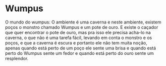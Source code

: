 # Wumpus

O mundo do wumpus:
O ambiente é uma caverna e neste ambiente, existem poços o monstro chamado Wumpus e um pote de ouro.
E existe o caçador que quer encontrar o pote de ouro, mas pra isso ele precisa acha-lo na caverna, o que não é uma tarefa fácil, levando em conta
o monstro e os poços, e que a caverna é escura e portanto ele não tem muita noção, apenas quando está perto de um poço ele sente uma brisa
e quando está perto do Wumpus sente um fedor e quando está perto do ouro sente um resplendor.
